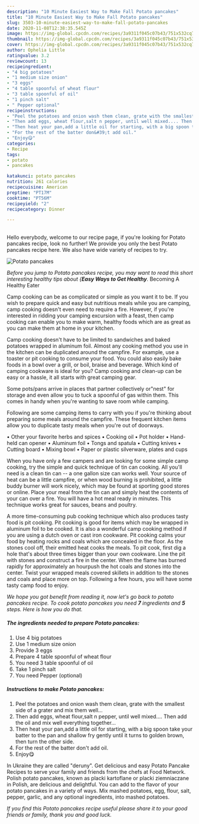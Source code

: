 ```yaml
---
description: "10 Minute Easiest Way to Make Fall Potato pancakes"
title: "10 Minute Easiest Way to Make Fall Potato pancakes"
slug: 3503-10-minute-easiest-way-to-make-fall-potato-pancakes
date: 2020-11-08T12:38:35.545Z
image: https://img-global.cpcdn.com/recipes/3a9311f045c07b43/751x532cq70/potato-pancakes-recipe-main-photo.jpg
thumbnail: https://img-global.cpcdn.com/recipes/3a9311f045c07b43/751x532cq70/potato-pancakes-recipe-main-photo.jpg
cover: https://img-global.cpcdn.com/recipes/3a9311f045c07b43/751x532cq70/potato-pancakes-recipe-main-photo.jpg
author: Ophelia Little
ratingvalue: 3.2
reviewcount: 13
recipeingredient:
- "4 big potatoes"
- "1 medium size onion"
- "3 eggs"
- "4 table spoonful of wheat flour"
- "3 table spoonful of oil"
- "1 pinch salt"
- " Pepper optional"
recipeinstructions:
- "Peel the potatoes and onion wash them clean, grate with the smallest side of a grater and mix them well..."
- "Then add eggs, wheat flour,salt n pepper, until well mixed.... Then add the oil and mix well everything together..."
- "Then heat your pan,add a little oil for starting, with a big spoon take your batter to the pan and shallow fry gently until it turns to golden brown, then turn the other side."
- "For the rest of the batter don&#39;t add oil."
- "Enjoy😋"
categories:
- Recipe
tags:
- potato
- pancakes

katakunci: potato pancakes 
nutrition: 261 calories
recipecuisine: American
preptime: "PT17M"
cooktime: "PT56M"
recipeyield: "2"
recipecategory: Dinner

---
```

<br>
Hello everybody, welcome to our recipe page, if you're looking for Potato pancakes recipe, look no further! We provide you only the best Potato pancakes recipe here. We also have wide variety of recipes to try.
<br>


![Potato pancakes](https://img-global.cpcdn.com/recipes/3a9311f045c07b43/751x532cq70/potato-pancakes-recipe-main-photo.jpg)

<i>Before you jump to Potato pancakes recipe, you may want to read this short interesting healthy tips about {<strong>Easy Ways to Get Healthy</strong>.</i>
Becoming A Healthy Eater

    
Camp cooking can be as complicated or simple as you want it to be. If you wish to prepare quick and easy but nutritious meals while you are camping, camp cooking doesn't even need to require a fire. However, if you're interested in ridding your camping excursion with a feast, then camp cooking can enable you to make warm, healthy foods which are as great as you can make them at home in your kitchen.

Camp cooking doesn't have to be limited to sandwiches and baked potatoes wrapped in aluminum foil.  Almost any cooking method you use in the kitchen can be duplicated around the campfire. For example, use a toaster or pit cooking to consume your food. You could also easily bake foods in a bowl over a grill, or boil, braise and beverage. Which kind of camping cookware is ideal for you? Camp cooking and clean-up can be easy or a hassle, it all starts with great camping gear.

Some pots/pans arrive in places that partner collectively or"nest" for storage and even allow you to tuck a spoonful of gas within them. This comes in handy when you're wanting to save room while camping.

Following are some camping items to carry with you if you're thinking about preparing some meals around the campfire. These frequent kitchen items allow you to duplicate tasty meals when you're out of doorways.


• Other your favorite herbs and spices
• Cooking oil
• Pot holder
• Hand-held can opener
• Aluminum foil
• Tongs and spatula
• Cutting knives
• Cutting board
• Mixing bowl
• Paper or plastic silverware, plates and cups

When you have only a few campers and are looking for some simple camp cooking, try the simple and quick technique of tin can cooking. All you'll need is a clean tin can -- a one gallon size can works well. Your source of heat can be a little campfire, or when wood burning is prohibited, a little buddy burner will work nicely, which may be found at sporting good stores or online. Place your meal from the tin can and simply heat the contents of your can over a fire. You will have a hot meal ready in minutes.  This technique works great for sauces, beans and poultry.

A more time-consuming pub cooking technique which also produces tasty food is pit cooking. Pit cooking is good for items which may be wrapped in aluminum foil to be cooked.  It is also a wonderful camp cooking method if you are using a dutch oven or cast iron cookware. Pit cooking calms your food by heating rocks and coals which are concealed in the floor. As the stones cool off, their emitted heat cooks the meals. To pit cook, first dig a hole that's about three times bigger than your own cookware. Line the pit with stones and construct a fire in the center. When the flame has burned rapidly for approximately an hourpush the hot coals and stones into the center. Twist your wrapped meals covered skillets in addition to the stones and coals and place more on top. Following a few hours, you will have some tasty camp food to enjoy.


<i>We hope you got benefit from reading it, now let's go back to potato pancakes recipe. To cook potato pancakes you need <strong>7</strong> ingredients and <strong>5</strong> steps. Here is how you do that.
</i>

##### The ingredients needed to prepare Potato pancakes:

1. Use 4 big potatoes
1. Use 1 medium size onion
1. Provide 3 eggs
1. Prepare 4 table spoonful of wheat flour
1. You need 3 table spoonful of oil
1. Take 1 pinch salt
1. You need  Pepper (optional)


##### Instructions to make Potato pancakes:

1. Peel the potatoes and onion wash them clean, grate with the smallest side of a grater and mix them well...
1. Then add eggs, wheat flour,salt n pepper, until well mixed.... Then add the oil and mix well everything together...
1. Then heat your pan,add a little oil for starting, with a big spoon take your batter to the pan and shallow fry gently until it turns to golden brown, then turn the other side.
1. For the rest of the batter don&#39;t add oil.
1. Enjoy😋


In Ukraine they are called &#34;deruny&#34;. Get delicious and easy Potato Pancake Recipes to serve your family and friends from the chefs at Food Network. Polish potato pancakes, known as placki kartoflane or placki ziemniaczane in Polish, are delicious and delightful. You can add to the flavor of your potato pancakes in a variety of ways. Mix mashed potatoes, egg, flour, salt, pepper, garlic, and any optional ingredients, into mashed potatoes. 

<i>If you find this Potato pancakes recipe useful please share it to your good friends or family, thank you and good luck.</i>
